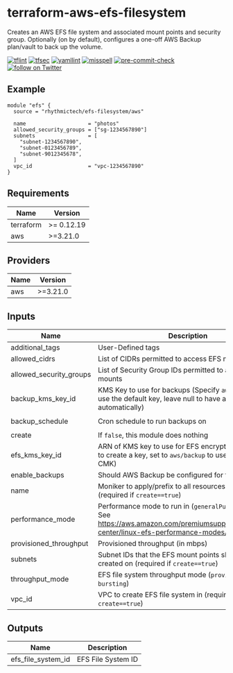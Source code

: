 # terraform-aws-efs-filesystem

Creates an AWS EFS file system and associated mount points and security group. Optionally (on by default), configures a one-off AWS Backup plan/vault to back up the volume.

[![tflint](https://github.com/rhythmictech/terraform-aws-efs-filesystem/workflows/tflint/badge.svg?branch=master&event=push)](https://github.com/rhythmictech/terraform-aws-efs-filesystem/actions?query=workflow%3Atflint+event%3Apush+branch%3Amaster)
[![tfsec](https://github.com/rhythmictech/terraform-aws-efs-filesystem/workflows/tfsec/badge.svg?branch=master&event=push)](https://github.com/rhythmictech/terraform-aws-efs-filesystem/actions?query=workflow%3Atfsec+event%3Apush+branch%3Amaster)
[![yamllint](https://github.com/rhythmictech/terraform-aws-efs-filesystem/workflows/yamllint/badge.svg?branch=master&event=push)](https://github.com/rhythmictech/terraform-aws-efs-filesystem/actions?query=workflow%3Ayamllint+event%3Apush+branch%3Amaster)
[![misspell](https://github.com/rhythmictech/terraform-aws-efs-filesystem/workflows/misspell/badge.svg?branch=master&event=push)](https://github.com/rhythmictech/terraform-aws-efs-filesystem/actions?query=workflow%3Amisspell+event%3Apush+branch%3Amaster)
[![pre-commit-check](https://github.com/rhythmictech/terraform-aws-efs-filesystem/workflows/pre-commit-check/badge.svg?branch=master&event=push)](https://github.com/rhythmictech/terraform-aws-efs-filesystem/actions?query=workflow%3Apre-commit-check+event%3Apush+branch%3Amaster)
<a href="https://twitter.com/intent/follow?screen_name=RhythmicTech"><img src="https://img.shields.io/twitter/follow/RhythmicTech?style=social&logo=twitter" alt="follow on Twitter"></a>

## Example

```hcl
module "efs" {
  source = "rhythmictech/efs-filesystem/aws"

  name                    = "photos"
  allowed_security_groups = ["sg-1234567890"]
  subnets                 = [
    "subnet-1234567890",
    "subnet-0123456789",
    "subnet-9012345678",
  ]
  vpc_id                  = "vpc-1234567890"
}
```

<!-- BEGINNING OF PRE-COMMIT-TERRAFORM DOCS HOOK -->
## Requirements

| Name | Version |
|------|---------|
| terraform | >= 0.12.19 |
| aws | >=3.21.0 |

## Providers

| Name | Version |
|------|---------|
| aws | >=3.21.0 |

## Inputs

| Name | Description | Type | Default | Required |
|------|-------------|------|---------|:--------:|
| additional\_tags | User-Defined tags | `map(string)` | `{}` | no |
| allowed\_cidrs | List of CIDRs permitted to access EFS mounts | `list(string)` | `[]` | no |
| allowed\_security\_groups | List of Security Group IDs permitted to access EFS mounts | `list(string)` | `[]` | no |
| backup\_kms\_key\_id | KMS Key to use for backups (Specify `aws/backup` to use the default key, leave null to have a key generated automatically) | `string` | `null` | no |
| backup\_schedule | Cron schedule to run backups on | `string` | `"cron(0 0 * * ? *)"` | no |
| create | If `false`, this module does nothing | `bool` | `true` | no |
| efs\_kms\_key\_id | ARN of KMS key to use for EFS encryption (leave null to create a key, set to `aws/backup` to use AWS default CMK) | `string` | `null` | no |
| enable\_backups | Should AWS Backup be configured for this file system? | `bool` | `true` | no |
| name | Moniker to apply/prefix to all resources in the module (required if `create==true`) | `string` | `null` | no |
| performance\_mode | Performance mode to run in (`generalPurpose` or `maxIO`). See https://aws.amazon.com/premiumsupport/knowledge-center/linux-efs-performance-modes/ for details. | `string` | `"generalPurpose"` | no |
| provisioned\_throughput | Provisioned throughput (in mbps) | `number` | `null` | no |
| subnets | Subnet IDs that the EFS mount points should be created on (required if `create==true`) | `list(string)` | `[]` | no |
| throughput\_mode | EFS file system throughput mode (`provisioned` or `bursting`) | `string` | `"bursting"` | no |
| vpc\_id | VPC to create EFS file system in (required if `create==true`) | `string` | `null` | no |

## Outputs

| Name | Description |
|------|-------------|
| efs\_file\_system\_id | EFS File System ID |

<!-- END OF PRE-COMMIT-TERRAFORM DOCS HOOK -->
